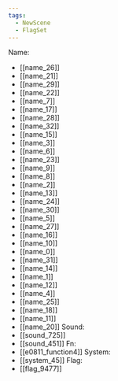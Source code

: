```yaml
---
tags:
  - NewScene
  - FlagSet
---
```

Name:
- [[name_26]]
- [[name_21]]
- [[name_29]]
- [[name_22]]
- [[name_7]]
- [[name_17]]
- [[name_28]]
- [[name_32]]
- [[name_15]]
- [[name_3]]
- [[name_6]]
- [[name_23]]
- [[name_9]]
- [[name_8]]
- [[name_2]]
- [[name_13]]
- [[name_24]]
- [[name_30]]
- [[name_5]]
- [[name_27]]
- [[name_16]]
- [[name_10]]
- [[name_0]]
- [[name_31]]
- [[name_14]]
- [[name_1]]
- [[name_12]]
- [[name_4]]
- [[name_25]]
- [[name_18]]
- [[name_11]]
- [[name_20]]
Sound:
- [[sound_725]]
- [[sound_451]]
Fn:
- [[e0811_function4]]
System:
- [[system_45]]
Flag:
- [[flag_9477]]
